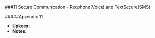 ###11 Secure Communication - Redphone(Voice) and TextSecure(SMS)

#####Appendix 11
  * **Upkeep:**
  * **Notes:**
